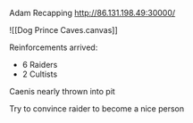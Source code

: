 
Adam Recapping
http://86.131.198.49:30000/

![[Dog Prince Caves.canvas]]


Reinforcements arrived:
- 6 Raiders
- 2 Cultists

Caenis nearly thrown into pit

Try to convince raider to become a nice person

